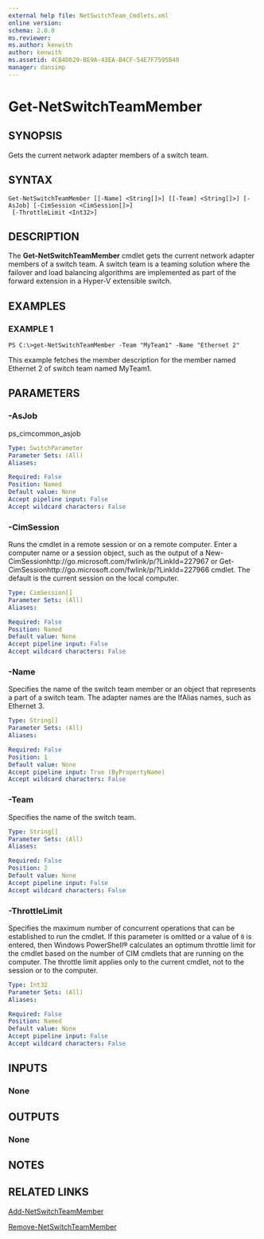 ```yaml
---
external help file: NetSwitchTeam_Cmdlets.xml
online version: 
schema: 2.0.0
ms.reviewer:
ms.author: kenwith
author: kenwith
ms.assetid: 4CB4D629-BE9A-43EA-B4CF-54E7F7595B40
manager: dansimp
---
```


# Get-NetSwitchTeamMember

## SYNOPSIS
Gets the current network adapter members of a switch team.

## SYNTAX

```
Get-NetSwitchTeamMember [[-Name] <String[]>] [[-Team] <String[]>] [-AsJob] [-CimSession <CimSession[]>]
 [-ThrottleLimit <Int32>]
```

## DESCRIPTION
The **Get-NetSwitchTeamMember** cmdlet gets the current network adapter members of a switch team.
A switch team is a teaming solution where the failover and load balancing algorithms are implemented as part of the forward extension in a Hyper-V extensible switch.

## EXAMPLES

### EXAMPLE 1
```
PS C:\>get-NetSwitchTeamMember -Team "MyTeam1" -Name "Ethernet 2"
```

This example fetches the member description for the member named Ethernet 2 of switch team named MyTeam1.

## PARAMETERS

### -AsJob
ps_cimcommon_asjob

```yaml
Type: SwitchParameter
Parameter Sets: (All)
Aliases: 

Required: False
Position: Named
Default value: None
Accept pipeline input: False
Accept wildcard characters: False
```

### -CimSession
Runs the cmdlet in a remote session or on a remote computer.
Enter a computer name or a session object, such as the output of a New-CimSessionhttp://go.microsoft.com/fwlink/p/?LinkId=227967 or Get-CimSessionhttp://go.microsoft.com/fwlink/p/?LinkId=227966 cmdlet.
The default is the current session on the local computer.

```yaml
Type: CimSession[]
Parameter Sets: (All)
Aliases: 

Required: False
Position: Named
Default value: None
Accept pipeline input: False
Accept wildcard characters: False
```

### -Name
Specifies the name of the switch team member or an object that represents a part of a switch team.
The adapter names are the IfAlias names, such as Ethernet 3.

```yaml
Type: String[]
Parameter Sets: (All)
Aliases: 

Required: False
Position: 1
Default value: None
Accept pipeline input: True (ByPropertyName)
Accept wildcard characters: False
```

### -Team
Specifies the name of the switch team.

```yaml
Type: String[]
Parameter Sets: (All)
Aliases: 

Required: False
Position: 2
Default value: None
Accept pipeline input: False
Accept wildcard characters: False
```

### -ThrottleLimit
Specifies the maximum number of concurrent operations that can be established to run the cmdlet.
If this parameter is omitted or a value of `0` is entered, then Windows PowerShell® calculates an optimum throttle limit for the cmdlet based on the number of CIM cmdlets that are running on the computer.
The throttle limit applies only to the current cmdlet, not to the session or to the computer.

```yaml
Type: Int32
Parameter Sets: (All)
Aliases: 

Required: False
Position: Named
Default value: None
Accept pipeline input: False
Accept wildcard characters: False
```

## INPUTS

### None

## OUTPUTS

### None

## NOTES

## RELATED LINKS

[Add-NetSwitchTeamMember](./Add-NetSwitchTeamMember.md)

[Remove-NetSwitchTeamMember](./Remove-NetSwitchTeamMember.md)

